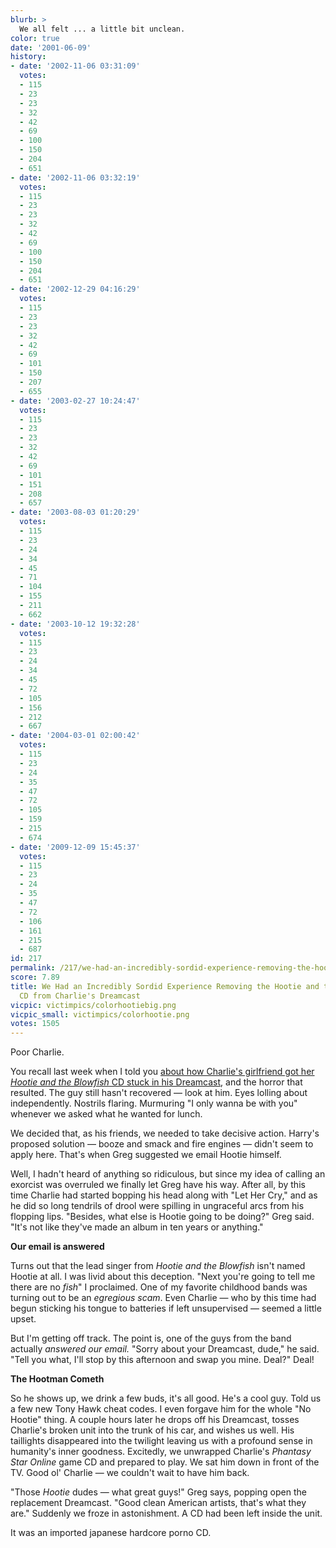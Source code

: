```yaml
---
blurb: >
  We all felt ... a little bit unclean.
color: true
date: '2001-06-09'
history:
- date: '2002-11-06 03:31:09'
  votes:
  - 115
  - 23
  - 23
  - 32
  - 42
  - 69
  - 100
  - 150
  - 204
  - 651
- date: '2002-11-06 03:32:19'
  votes:
  - 115
  - 23
  - 23
  - 32
  - 42
  - 69
  - 100
  - 150
  - 204
  - 651
- date: '2002-12-29 04:16:29'
  votes:
  - 115
  - 23
  - 23
  - 32
  - 42
  - 69
  - 101
  - 150
  - 207
  - 655
- date: '2003-02-27 10:24:47'
  votes:
  - 115
  - 23
  - 23
  - 32
  - 42
  - 69
  - 101
  - 151
  - 208
  - 657
- date: '2003-08-03 01:20:29'
  votes:
  - 115
  - 23
  - 24
  - 34
  - 45
  - 71
  - 104
  - 155
  - 211
  - 662
- date: '2003-10-12 19:32:28'
  votes:
  - 115
  - 23
  - 24
  - 34
  - 45
  - 72
  - 105
  - 156
  - 212
  - 667
- date: '2004-03-01 02:00:42'
  votes:
  - 115
  - 23
  - 24
  - 35
  - 47
  - 72
  - 105
  - 159
  - 215
  - 674
- date: '2009-12-09 15:45:37'
  votes:
  - 115
  - 23
  - 24
  - 35
  - 47
  - 72
  - 106
  - 161
  - 215
  - 687
id: 217
permalink: /217/we-had-an-incredibly-sordid-experience-removing-the-hootie-and-the-blowfish-cd-from-charlies-dreamcast/
score: 7.89
title: We Had an Incredibly Sordid Experience Removing the Hootie and the Blowfish
  CD from Charlie's Dreamcast
vicpic: victimpics/colorhootiebig.png
vicpic_small: victimpics/colorhootie.png
votes: 1505
---
```


Poor Charlie.

You recall last week when I told you [about how Charlie's girlfriend got
her *Hootie and the Blowfish* CD stuck in his
Dreamcast](@/victim/207.md), and the horror that resulted. The guy
still hasn't recovered — look at him. Eyes lolling about independently.
Nostrils flaring. Murmuring "I only wanna be with you" whenever we asked
what he wanted for lunch.

We decided that, as his friends, we needed to take decisive action.
Harry's proposed solution — booze and smack and fire engines — didn't
seem to apply here. That's when Greg suggested we email Hootie himself.

Well, I hadn't heard of anything so ridiculous, but since my idea of
calling an exorcist was overruled we finally let Greg have his way.
After all, by this time Charlie had started bopping his head along with
"Let Her Cry," and as he did so long tendrils of drool were spilling in
ungraceful arcs from his flopping lips. "Besides, what else is Hootie
going to be doing?" Greg said. "It's not like they've made an album in
ten years or anything."

**Our email is answered**

Turns out that the lead singer from *Hootie and the Blowfish* isn't
named Hootie at all. I was livid about this deception. "Next you're
going to tell me there are no *fish*" I proclaimed. One of my favorite
childhood bands was turning out to be an *egregious scam*. Even Charlie
— who by this time had begun sticking his tongue to batteries if left
unsupervised — seemed a little upset.

But I'm getting off track. The point is, one of the guys from the band
actually *answered our email.* "Sorry about your Dreamcast, dude," he
said. "Tell you what, I'll stop by this afternoon and swap you mine.
Deal?" Deal!

**The Hootman Cometh**

So he shows up, we drink a few buds, it's all good. He's a cool guy.
Told us a few new Tony Hawk cheat codes. I even forgave him for the
whole "No Hootie" thing. A couple hours later he drops off his
Dreamcast, tosses Charlie's broken unit into the trunk of his car, and
wishes us well. His taillights disappeared into the twilight leaving us
with a profound sense in humanity's inner goodness. Excitedly, we
unwrapped Charlie's *Phantasy Star Online* game CD and prepared to play.
We sat him down in front of the TV. Good ol' Charlie — we couldn't wait
to have him back.

"Those *Hootie* dudes — what great guys!" Greg says, popping open the
replacement Dreamcast. "Good clean American artists, that's what they
are." Suddenly we froze in astonishment. A CD had been left inside the
unit.

It was an imported japanese hardcore porno CD.
